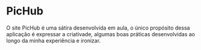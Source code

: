 # PicHub
O site PicHub é uma sátira desenvolvida em aula, o único propósito dessa aplicação é expressar a criativade, algumas boas práticas desenvolvidas ao longo da minha experiência e ironizar. 

